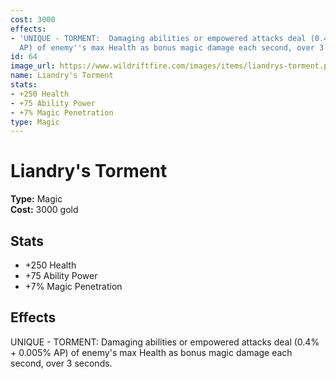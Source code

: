 ```yaml
---
cost: 3000
effects:
- 'UNIQUE - TORMENT:  Damaging abilities or empowered attacks deal (0.4% + 0.005%
  AP) of enemy''s max Health as bonus magic damage each second, over 3 seconds.'
id: 64
image_url: https://www.wildriftfire.com/images/items/liandrys-torment.png
name: Liandry's Torment
stats:
- +250 Health
- +75 Ability Power
- +7% Magic Penetration
type: Magic
---
```


# Liandry's Torment

**Type:** Magic  
**Cost:** 3000 gold

## Stats

- +250 Health
- +75 Ability Power
- +7% Magic Penetration

## Effects

UNIQUE - TORMENT:  Damaging abilities or empowered attacks deal (0.4% + 0.005% AP) of enemy's max Health as bonus magic damage each second, over 3 seconds.

